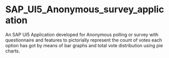 # SAP_UI5_Anonymous_survey_application
An SAP UI5 Application developed for Anonymous polling or survey with questionnaire and features to pictorially represent the count of votes each option has got by means of bar graphs and total vote distribution using pie charts.
